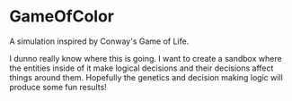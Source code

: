 # GameOfColor
A simulation inspired by Conway's Game of Life.

I dunno really know where this is going. I want to create a sandbox where the entities inside of it make logical decisions and their decisions affect things around them. Hopefully the genetics and decision making logic will produce some fun results!
